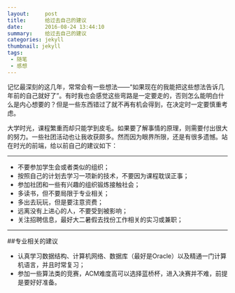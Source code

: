 ```yaml
---
layout:     post
title:      给过去自己的建议
date:       2016-08-24 13:44:10
summary:    给过去自己的建议
categories: jekyll
thumbnail: jekyll
tags:
 - 随笔
 - 感想
---
```



记忆最深刻的这几年，常常会有一些想法——“如果现在的我能把这些想法告诉几年前的自己就好了”。有时我也会感觉这些弯路是一定要走的，否则怎么能明白什么是内心想要的？但是一些东西错过了就不再有机会得到，在决定时一定要慎重考虑。


大学时光，课程繁重而却只能学到皮毛。如果要了解事情的原理，则需要付出很大的努力。一些社团活动也让我收获颇多。然而因为眼界所限，还是有很多遗憾。站在时光的前端，给以前自己的建议如下：

  
  -----------------------------------------------------

- 不要参加学生会或者类似的组织；
- 按照自己的计划去学习一项新的技术，不要因为课程耽误正事；
- 参加社团和一些有兴趣的组织锻炼接触社会；
- 多读书，但不要局限于专业相关；
- 多出去玩玩，但是要注意资费；
- 远离没有上进心的人，不要受到被影响；
- 关注招聘信息，最好大二暑假去找份工作相关的实习或兼职；

 
- ----------------------------------------------
##专业相关的建议

 - 认真学习数据结构、计算机网络、数据库（最好是Oracle）以及精通一门计算机语言，并且时常复习；
 - 参加一些算法类的竞赛，ACM难度高可以选择蓝桥杯，进入决赛并不难，前提是要好好准备。




